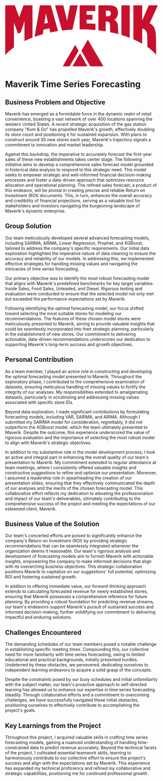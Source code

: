 ![Maverik_logo](./maverik-logos-idpLCIjq0R.png)

# Maverik Time Series Forecasting

## Business Problem and Objective
Maverik has emerged as a formidable force in the dynamic realm of retail convenience, boasting a vast network of over 400 locations spanning the western United States. A recent strategic acquisition of the gas station company "Kum & Go" has propelled Maverik's growth, effectively doubling its store count and positioning it for sustained expansion. With plans to construct around 30 new stores each year, Maverik's trajectory signals a commitment to innovation and market leadership.

Against this backdrop, the imperative to accurately forecast the first-year sales of these new establishments takes center stage. The following initiative aims to develop a comprehensive sales forecast model grounded in historical data analysis to respond to this strategic need. This model seeks to empower strategic and well-informed financial decision-making processes and foster a data-driven approach that optimizes resource allocation and operational planning. The refined sales forecast, a product of this endeavor, will be pivotal in creating precise and reliable Return on Investment (ROI) documents. This, in turn, enhances the overall accuracy and credibility of financial projections, serving as a valuable tool for stakeholders and investors navigating the burgeoning landscape of Maverik's dynamic enterprise.

## Group Solution
Our team meticulously developed several advanced forecasting models, including SARIMA, ARIMA, Linear Regression, Prophet, and XGBoost, tailored to address the company's specific requirements. Our initial data exploration highlighted the imperative nature of data cleaning to ensure the accuracy and reliability of our models. In addressing this, we implemented effective strategies for handling missing values and navigating the intricacies of time series forecasting.

Our primary objective was to identify the most robust forecasting model that aligns with Maverik's predefined benchmarks for key target variables: Inside Sales, Food Sales, Unleaded, and Diesel. Rigorous testing and evaluation were conducted to ensure that the selected model not only met but exceeded the performance expectations set by Maverik.

Following identifying the optimal forecasting model, our focus shifted toward selecting the most suitable stores for modeling our recommendations. The features of these chosen model stores were meticulously presented to Maverik, aiming to provide valuable insights that could be seamlessly incorporated into their strategic planning, particularly in the establishment of new stores. Our commitment to delivering actionable, data-driven recommendations underscores our dedication to supporting Maverik's long-term success and growth objectives.

## Personal Contribution
As a team member, I played an active role in constructing and developing the optimal forecasting model presented to Maverik. Throughout the exploratory phase, I contributed to the comprehensive examination of datasets, ensuring meticulous handling of missing values to fortify the integrity of our analyses. My responsibilities extended to amalgamating datasets, particularly in scrutinizing and addressing missing values associated with specific store IDs.

Beyond data exploration, I made significant contributions by formulating forecasting models, including VAR, SARIMA, and ARIMA. Although I submitted my SARIMA model for consideration, regrettably, it did not outperform the XGBoost model, which the team ultimately presented to Maverik. Despite the outcome, this experience underscored the value of rigorous evaluation and the importance of selecting the most robust model to align with Maverik's strategic objectives.

In addition to my substantive role in the model development process, I took an active and integral part in enhancing the overall quality of our team's presentation to Maverik. My commitment extended to regular attendance at team meetings, where I consistently offered valuable insights and constructive suggestions to refine and optimize our presentation. Moreover, I assumed a leadership role in spearheading the creation of our presentation slides, ensuring that they effectively communicated the depth of our analyses and the merits of the chosen forecasting model. This collaborative effort reflects my dedication to elevating the professionalism and impact of our team's deliverables, ultimately contributing to the comprehensive success of the project and meeting the expectations of our esteemed client, Maverik.

## Business Value of the Solution
Our team's concerted efforts are poised to significantly enhance the company's Return on Investment (ROI) by providing strategic recommendations that can be seamlessly integrated whenever the organization deems it reasonable. Our team's rigorous analysis and development of forecasting models aim to furnish Maverik with actionable insights, empowering the company to make informed decisions that align with its overarching business objectives. This strategic collaboration positions Maverik to capitalize on our suggestions' full potential, optimizing ROI and fostering sustained growth.

In addition to offering immediate value, our forward-thinking approach extends to calculating forecasted revenue for newly established stores, ensuring that Maverik possesses a comprehensive reference for future planning. By providing a robust foundation for predicting revenue streams, our team's endeavors support Maverik's pursuit of sustained success and informed decision-making, further solidifying our commitment to delivering impactful and enduring solutions.

## Challenges Encountered
The demanding schedules of our team members posed a notable challenge in establishing specific meeting times. Compounding this, our collective need for more familiarity with time series forecasting, owing to limited educational and practical backgrounds, initially presented hurdles. Undeterred by these obstacles, we persevered, dedicating ourselves to independent learning endeavors to acquire a solid grasp of the concepts.

Despite the constraints posed by our busy schedules and initial unfamiliarity with the subject matter, our team's proactive approach to self-directed learning has allowed us to enhance our expertise in time series forecasting steadily. Through collaborative efforts and a commitment to overcoming challenges, we have successfully navigated these initial obstacles, positioning ourselves to effectively contribute to accomplishing the project's goals.

## Key Learnings from the Project
Throughout this project, I acquired valuable skills in crafting time series forecasting models, gaining a nuanced understanding of handling time-constrained data to predict revenue accurately. Beyond the technical facets of the project, I cultivated essential teamwork skills, learning to harmoniously contribute to our collective effort to ensure the project's success and align with the expectations set by Maverik. This experience has expanded my technical proficiency and refined my collaborative and strategic capabilities, positioning me for continued professional growth.


